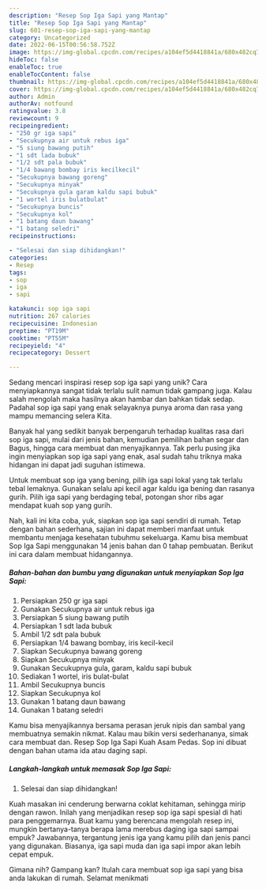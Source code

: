 ```yaml
---
description: "Resep Sop Iga Sapi yang Mantap"
title: "Resep Sop Iga Sapi yang Mantap"
slug: 601-resep-sop-iga-sapi-yang-mantap
category: Uncategorized
date: 2022-06-15T00:56:58.752Z
image: https://img-global.cpcdn.com/recipes/a104ef5d4418841a/680x482cq70/sop-iga-sapi-foto-resep-utama.jpg
hideToc: false
enableToc: true
enableTocContent: false
thumbnail: https://img-global.cpcdn.com/recipes/a104ef5d4418841a/680x482cq70/sop-iga-sapi-foto-resep-utama.jpg
cover: https://img-global.cpcdn.com/recipes/a104ef5d4418841a/680x482cq70/sop-iga-sapi-foto-resep-utama.jpg
author: Admin
authorAv: notfound
ratingvalue: 3.8
reviewcount: 9
recipeingredient:
- "250 gr iga sapi"
- "Secukupnya air untuk rebus iga"
- "5 siung bawang putih"
- "1 sdt lada bubuk"
- "1/2 sdt pala bubuk"
- "1/4 bawang bombay iris kecilkecil"
- "Secukupnya bawang goreng"
- "Secukupnya minyak"
- "Secukupnya gula garam kaldu sapi bubuk"
- "1 wortel iris bulatbulat"
- "Secukupnya buncis"
- "Secukupnya kol"
- "1 batang daun bawang"
- "1 batang seledri"
recipeinstructions:

- "Selesai dan siap dihidangkan!"
categories:
- Resep
tags:
- sop
- iga
- sapi

katakunci: sop iga sapi 
nutrition: 267 calories
recipecuisine: Indonesian
preptime: "PT19M"
cooktime: "PT55M"
recipeyield: "4"
recipecategory: Dessert

---
```





Sedang mencari inspirasi resep sop iga sapi yang unik? Cara menyiapkannya sangat tidak terlalu sulit namun tidak gampang juga. Kalau salah mengolah maka hasilnya akan hambar dan bahkan tidak sedap. Padahal sop iga sapi yang enak selayaknya punya aroma dan rasa yang mampu memancing selera Kita.





Banyak hal yang sedikit banyak berpengaruh terhadap kualitas rasa dari sop iga sapi, mulai dari jenis bahan, kemudian pemilihan bahan segar dan Bagus, hingga cara membuat dan menyajikannya. Tak perlu pusing jika ingin menyiapkan sop iga sapi yang enak,      asal sudah tahu triknya maka hidangan ini dapat jadi suguhan istimewa.














Untuk membuat sop iga yang bening, pilih iga sapi lokal yang tak terlalu tebal lemaknya. Gunakan selalu api kecil agar kaldu iga bening dan rasanya gurih. Pilih iga sapi yang berdaging tebal, potongan shor ribs agar mendapat kuah sop yang gurih.






Nah, kali ini kita coba, yuk, siapkan sop iga sapi sendiri di rumah. Tetap dengan bahan sederhana, sajian ini dapat memberi manfaat untuk membantu menjaga kesehatan tubuhmu sekeluarga. Kamu bisa membuat Sop Iga Sapi menggunakan 14 jenis bahan dan 0 tahap pembuatan. Berikut ini cara dalam membuat hidangannya.

<!--inarticleads1-->

##### Bahan-bahan dan bumbu yang digunakan untuk menyiapkan Sop Iga Sapi:

1. Persiapkan 250 gr iga sapi
1. Gunakan Secukupnya air untuk rebus iga
1. Persiapkan 5 siung bawang putih
1. Persiapkan 1 sdt lada bubuk
1. Ambil 1/2 sdt pala bubuk
1. Persiapkan 1/4 bawang bombay, iris kecil-kecil
1. Siapkan Secukupnya bawang goreng
1. Siapkan Secukupnya minyak
1. Gunakan Secukupnya gula, garam, kaldu sapi bubuk
1. Sediakan 1 wortel, iris bulat-bulat
1. Ambil Secukupnya buncis
1. Siapkan Secukupnya kol
1. Gunakan 1 batang daun bawang
1. Gunakan 1 batang seledri


Kamu bisa menyajikannya bersama perasan jeruk nipis dan sambal yang membuatnya semakin nikmat. Kalau mau bikin versi sederhananya, simak cara membuat dan. Resep Sop Iga Sapi Kuah Asam Pedas. Sop ini dibuat dengan bahan utama ida atau daging sapi. 

<!--inarticleads2-->

##### Langkah-langkah untuk memasak Sop Iga Sapi:


1. Selesai dan siap dihidangkan!

Kuah masakan ini cenderung berwarna coklat kehitaman, sehingga mirip dengan rawon. Inilah yang menjadikan resep sop iga sapi spesial di hati para penggemarnya. Buat kamu yang berencana mengolah resep ini, mungkin bertanya-tanya berapa lama merebus daging iga sapi sampai empuk? Jawabannya, tergantung jenis iga yang kamu pilih dan jenis panci yang digunakan. Biasanya, iga sapi muda dan iga sapi impor akan lebih cepat empuk. 

Gimana nih? Gampang kan? Itulah cara membuat sop iga sapi yang bisa anda lakukan di rumah. Selamat menikmati
